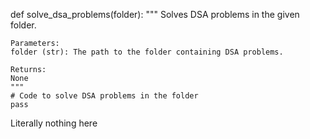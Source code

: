def solve_dsa_problems(folder):
    """
    Solves DSA problems in the given folder.

    Parameters:
    folder (str): The path to the folder containing DSA problems.

    Returns:
    None
    """
    # Code to solve DSA problems in the folder
    pass
Literally nothing here
